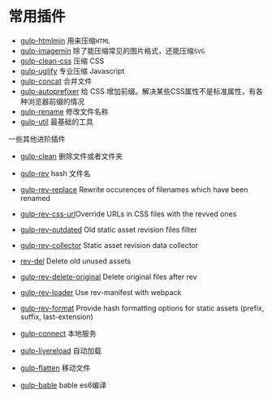 # 常用插件

* [gulp-htmlmin](https://www.npmjs.com/package/gulp-htmlmin) 用来压缩`HTML`
* [gulp-imagemin](https://www.npmjs.com/package/gulp-imagemin) 除了能压缩常见的图片格式，还能压缩`SVG`
* [gulp-clean-css](https://www.npmjs.com/package/gulp-minify-css) 压缩 CSS
* [gulp-uglify](https://www.npmjs.com/package/gulp-uglify) 专业压缩 Javascript
* [gulp-concat](https://www.npmjs.com/package/gulp-concat) 合并文件
* [gulp-autoprefixer](https://www.npmjs.com/package/gulp-autoprefixer) 给 CSS 增加前缀。解决某些CSS属性不是标准属性，有各种浏览器前缀的情况
* [gulp-rename](https://www.npmjs.com/package/gulp-rename) 修改文件名称
* [gulp-util](https://www.npmjs.com/package/gulp-util) 最基础的工具

一些其他进阶插件

* [gulp-clean](https://www.npmjs.com/package/gulp-clean) 删除文件或者文件夹

* [gulp-rev](https://www.npmjs.com/package/gulp-rev) hash 文件名
* [gulp-rev-replace](https://github.com/jamesknelson/gulp-rev-replace) Rewrite occurences of filenames which have been renamed
* [gulp-rev-css-url](https://github.com/galkinrost/gulp-rev-css-url)Override URLs in CSS files with the revved ones
* [gulp-rev-outdated](https://github.com/shonny-ua/gulp-rev-outdated) Old static asset revision files filter
* [gulp-rev-collector](https://github.com/shonny-ua/gulp-rev-collector) Static asset revision data collector
* [rev-del](https://github.com/callumacrae/rev-del) Delete old unused assets
* [gulp-rev-delete-original](https://github.com/nib-health-funds/gulp-rev-delete-original) Delete original files after rev
* [gulp-rev-loader](https://github.com/adjavaherian/gulp-rev-loader) Use rev-manifest with webpack
* [gulp-rev-format](https://github.com/atamas101/gulp-rev-format) Provide hash formatting options for static assets \(prefix, suffix, last-extension\)

* [gulp-connect](https://www.npmjs.com/package/gulp-connect) 本地服务
* [gulp-livereload](https://www.npmjs.com/package/gulp-livereload) 自动加载
* [gulp-flatten](https://www.npmjs.com/package/gulp-flatten) 移动文件
* [gulp-bable](https://www.npmjs.com/package/gulp-babel) bable es6编译



